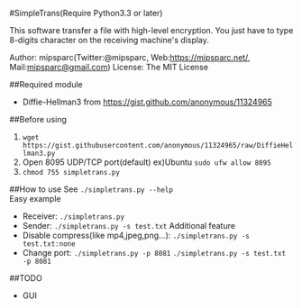 #SimpleTrans(Require Python3.3 or later)

This software transfer a file with high-level encryption. You just have to type 8-digits character on the receiving machine's display. 

Author: mipsparc(Twitter:@mipsparc, Web:https://mipsparc.net/, Mail:mipsparc@gmail.com)
License: The MIT License

##Required module
- Diffie-Hellman3 from https://gist.github.com/anonymous/11324965

##Before using
1. `wget https://gist.githubusercontent.com/anonymous/11324965/raw/DiffieHellman3.py`
2. Open 8095 UDP/TCP port(default) ex)Ubuntu `sudo ufw allow 8095`
3. `chmod 755 simpletrans.py`

##How to use
See `./simpletrans.py --help`  
Easy example  
- Receiver: `./simpletrans.py`
- Sender: `./simpletrans.py -s test.txt`
Additional feature  
- Disable compress(like mp4,jpeg,png...): `./simpletrans.py -s test.txt:none`
- Change port: `./simpletrans.py -p 8081` `./simpletrans.py -s test.txt -p 8081`

##TODO
- GUI
